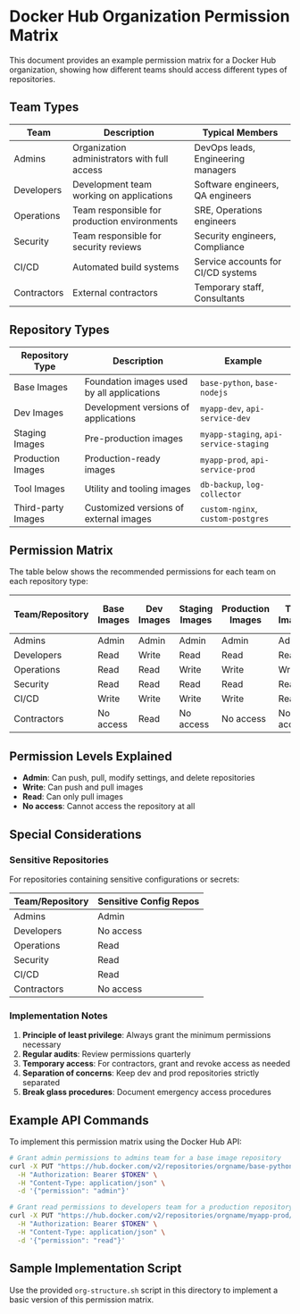 # Docker Hub Organization Permission Matrix

This document provides an example permission matrix for a Docker Hub organization, showing how different teams should access different types of repositories.

## Team Types

| Team | Description | Typical Members |
|------|-------------|----------------|
| Admins | Organization administrators with full access | DevOps leads, Engineering managers |
| Developers | Development team working on applications | Software engineers, QA engineers |
| Operations | Team responsible for production environments | SRE, Operations engineers |
| Security | Team responsible for security reviews | Security engineers, Compliance |
| CI/CD | Automated build systems | Service accounts for CI/CD systems |
| Contractors | External contractors | Temporary staff, Consultants |

## Repository Types

| Repository Type | Description | Example |
|-----------------|-------------|---------|
| Base Images | Foundation images used by all applications | `base-python`, `base-nodejs` |
| Dev Images | Development versions of applications | `myapp-dev`, `api-service-dev` |
| Staging Images | Pre-production images | `myapp-staging`, `api-service-staging` |
| Production Images | Production-ready images | `myapp-prod`, `api-service-prod` |
| Tool Images | Utility and tooling images | `db-backup`, `log-collector` |
| Third-party Images | Customized versions of external images | `custom-nginx`, `custom-postgres` |

## Permission Matrix

The table below shows the recommended permissions for each team on each repository type:

| Team/Repository | Base Images | Dev Images | Staging Images | Production Images | Tool Images | Third-party Images |
|----------------|-------------|------------|----------------|-------------------|-------------|-------------------|
| Admins | Admin | Admin | Admin | Admin | Admin | Admin |
| Developers | Read | Write | Read | Read | Read | Read |
| Operations | Read | Read | Write | Write | Write | Write |
| Security | Read | Read | Read | Read | Read | Read |
| CI/CD | Write | Write | Write | Write | Read | Write |
| Contractors | No access | Read | No access | No access | No access | No access |

## Permission Levels Explained

- **Admin**: Can push, pull, modify settings, and delete repositories
- **Write**: Can push and pull images
- **Read**: Can only pull images
- **No access**: Cannot access the repository at all

## Special Considerations

### Sensitive Repositories

For repositories containing sensitive configurations or secrets:

| Team/Repository | Sensitive Config Repos |
|----------------|------------------------|
| Admins | Admin |
| Developers | No access |
| Operations | Read |
| Security | Read |
| CI/CD | Read |
| Contractors | No access |

### Implementation Notes

1. **Principle of least privilege**: Always grant the minimum permissions necessary
2. **Regular audits**: Review permissions quarterly
3. **Temporary access**: For contractors, grant and revoke access as needed
4. **Separation of concerns**: Keep dev and prod repositories strictly separated
5. **Break glass procedures**: Document emergency access procedures

## Example API Commands

To implement this permission matrix using the Docker Hub API:

```bash
# Grant admin permissions to admins team for a base image repository
curl -X PUT "https://hub.docker.com/v2/repositories/orgname/base-python/groups/admins" \
  -H "Authorization: Bearer $TOKEN" \
  -H "Content-Type: application/json" \
  -d '{"permission": "admin"}'

# Grant read permissions to developers team for a production repository
curl -X PUT "https://hub.docker.com/v2/repositories/orgname/myapp-prod/groups/developers" \
  -H "Authorization: Bearer $TOKEN" \
  -H "Content-Type: application/json" \
  -d '{"permission": "read"}'
```

## Sample Implementation Script

Use the provided `org-structure.sh` script in this directory to implement a basic version of this permission matrix. 